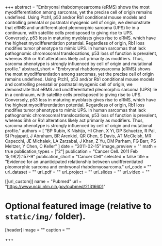 +++
abstract = "Embryonal rhabdomyosarcoma (eRMS) shows the most myodifferentiation among sarcomas, yet the precise cell of origin remains undefined. Using Ptch1, p53 and/or Rb1 conditional mouse models and controlling prenatal or postnatal myogenic cell of origin, we demonstrate that eRMS and undifferentiated pleomorphic sarcoma (UPS) lie in a continuum, with satellite cells predisposed to giving rise to UPS. Conversely, p53 loss in maturing myoblasts gives rise to eRMS, which have the highest myodifferentiation potential. Regardless of origin, Rb1 loss modifies tumor phenotype to mimic UPS. In human sarcomas that lack pathognomic chromosomal translocations, p53 loss of function is prevalent, whereas Shh or Rb1 alterations likely act primarily as modifiers. Thus, sarcoma phenotype is strongly influenced by cell of origin and mutational profile."
abstract_short = "Embryonal rhabdomyosarcoma (eRMS) shows the most myodifferentiation among sarcomas, yet the precise cell of origin remains undefined. Using Ptch1, p53 and/or Rb1 conditional mouse models and controlling prenatal or postnatal myogenic cell of origin, we demonstrate that eRMS and undifferentiated pleomorphic sarcoma (UPS) lie in a continuum, with satellite cells predisposed to giving rise to UPS. Conversely, p53 loss in maturing myoblasts gives rise to eRMS, which have the highest myodifferentiation potential. Regardless of origin, Rb1 loss modifies tumor phenotype to mimic UPS. In human sarcomas that lack pathognomic chromosomal translocations, p53 loss of function is prevalent, whereas Shh or Rb1 alterations likely act primarily as modifiers. Thus, sarcoma phenotype is strongly influenced by cell of origin and mutational profile."
authors = [ "BP Rubin, K Nishijo, HI Chen, X Yi, DP Schuetze, R Pal, SI Prajapati, J Abraham, BR Arenkiel, QR Chen, S Davis, AT McCleish, MR Capecchi, JE Michalek, LA Zarzabal, J Khan, Z Yu, DM Parham, FG Barr, PS Meltzer, Y Chen, C Keller"  ] 
date = "2011-02-15"
image_preview = ""
math = true
publication_types = ["2"] 
publication = "Cancer Cell. 2011 Feb 15;19(2):157-9"
publication_short = "Cancer Cell"
selected = false
title = "Evidence for an unanticipated relationship between undifferentiated pleomorphic sarcoma and embryonal rhabdomyosarcoma."
url_code = ""
url_dataset = ""
url_pdf = ""
url_project = ""
url_slides = ""
url_video = ""

[[url_custom]]
name = "Pubmed"
url = "https://www.ncbi.nlm.nih.gov/pubmed/21316601"

# Optional featured image (relative to `static/img/` folder).
[header]
image = ""
caption = ""

+++


